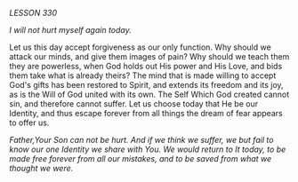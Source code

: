 *LESSON 330*

*I will not hurt myself again today.*

Let us this day accept forgiveness as our only function. Why should we attack our minds, and give them images of pain? Why should we teach them they are powerless, when God holds out His power and His Love, and bids them take what is already theirs? The mind that is made willing to accept God's gifts has been restored to Spirit, and extends its freedom and its joy, as is the Will of God united with its own. The Self Which God created cannot sin, and therefore cannot suffer. Let us choose today that He be our Identity, and thus escape forever from all things the dream of fear appears to offer us.

_Father,Your Son can not be hurt. And if we think we suffer, we but fail to know our one Identity we share with You. We would return to It today, to be made free forever from all our mistakes, and to be saved from what we thought we were._